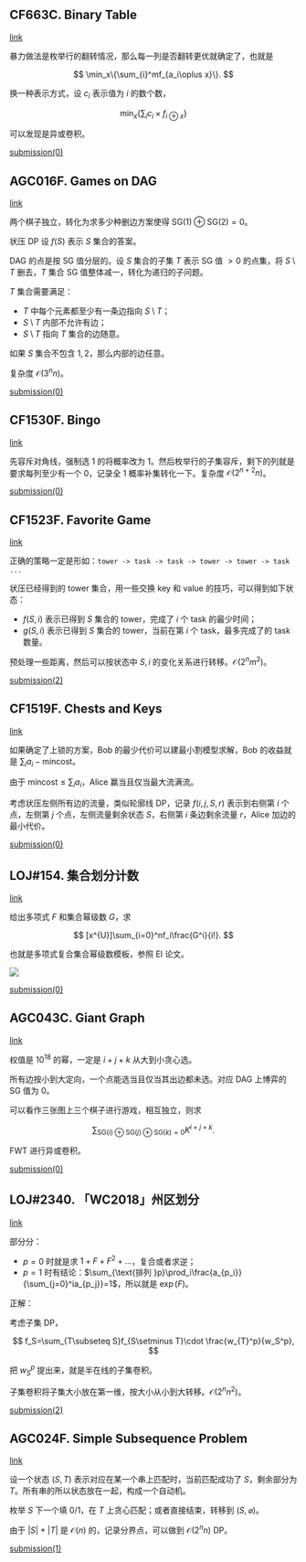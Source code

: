 ## CF663C. Binary Table

[link](https://codeforces.com/contest/662/problem/C)

暴力做法是枚举行的翻转情况，那么每一列是否翻转更优就确定了，也就是

$$
\min_x\{\sum_{i}^mf_{a_i\oplus x}\}.
$$

换一种表示方式，设 $c_i$ 表示值为 $i$ 的数个数，

$$
\min_x\{\sum_ic_i\times f_{i\oplus x}\}
$$

可以发现是异或卷积。

[submission(0)](https://codeforces.com/contest/662/submission/145626071)

## AGC016F. Games on DAG

[link](https://atcoder.jp/contests/agc016/tasks/agc016_f)

两个棋子独立，转化为求多少种删边方案使得 $\mathrm{SG}(1)\oplus\mathrm{SG}(2)=0$。

状压 DP 设 $f(S)$ 表示 $S$ 集合的答案。

DAG 的点是按 SG 值分层的。设 $S$ 集合的子集 $T$ 表示 $\mathrm{SG}$ 值 $> 0$ 的点集，将 $S\setminus T$ 删去，$T$ 集合 $\mathrm{SG}$ 值整体减一，转化为递归的子问题。

$T$ 集合需要满足：

- $T$ 中每个元素都至少有一条边指向 $S\setminus T$；
- $S\setminus T$ 内部不允许有边；
- $S\setminus T$ 指向 $T$ 集合的边随意。

如果 $S$ 集合不包含 $1,2$，那么内部的边任意。

复杂度 $\mathcal O(3^nn)$。

[submission(0)](https://atcoder.jp/contests/agc016/submissions/29185134)

## CF1530F. Bingo

[link](https://codeforces.com/contest/1530/problem/F)

先容斥对角线，强制选 $1$ 的将概率改为 $1$。然后枚举行的子集容斥，剩下的列就是要求每列至少有一个 $0$，记录全 $1$ 概率补集转化一下。复杂度 $\mathcal O(2^{n+2}n)$。

[submission(0)](https://codeforces.com/contest/1530/submission/145806869)

## CF1523F. Favorite Game

[link](https://codeforces.com/contest/1523/problem/F)

正确的策略一定是形如：`tower -> task -> task -> tower -> tower -> task ...`

状压已经得到的 tower 集合，用一些交换 key 和 value 的技巧，可以得到如下状态：

- $f(S,i)$ 表示已得到 $S$ 集合的 tower，完成了 $i$ 个 task 的最少时间；
- $g(S,i)$ 表示已得到 $S$ 集合的 tower，当前在第 $i$ 个 task，最多完成了的 task 数量。

预处理一些距离，然后可以按状态中 $S,i$ 的变化关系进行转移。$\mathcal O(2^nm^2)$。

[submission(2)](https://codeforces.com/contest/1523/submission/145855003)

## CF1519F. Chests and Keys

[link](https://codeforces.com/contest/1519/problem/F)

如果确定了上锁的方案，Bob 的最少代价可以建最小割模型求解，Bob 的收益就是 $\sum_ia_i-\mathrm{mincost}$。

由于 $\mathrm{mincost}\le \sum_ia_i$，Alice 赢当且仅当最大流满流。

考虑状压左侧所有边的流量，类似轮廓线 DP，记录 $f(i,j,S,r)$ 表示到右侧第 $i$ 个点，左侧第 $j$ 个点，左侧流量剩余状态 $S$，右侧第 $i$ 条边剩余流量 $r$，Alice 加边的最小代价。

[submission(0)](https://codeforces.com/contest/1519/submission/145901219)

## LOJ#154. 集合划分计数

[link](https://loj.ac/p/154)

给出多项式 $F$ 和集合幂级数 $G$，求

$$
[x^{U}]\sum_{i=0}^nf_i\frac{G^i}{i!}.
$$

也就是多项式复合集合幂级数模板，参照 EI 论文。

![](https://s4.ax1x.com/2022/02/11/HasUY9.png)

[submission(0)](https://loj.ac/s/1378180)

## AGC043C. Giant Graph

[link](https://atcoder.jp/contests/agc043/tasks/agc043_c)

权值是 $10^{18}$ 的幂，一定是 $i+j+k$ 从大到小贪心选。

所有边按小到大定向，一个点能选当且仅当其出边都未选。对应 DAG 上博弈的 SG 值为 $0$。

可以看作三张图上三个棋子进行游戏，相互独立，则求

$$
\sum_{\mathrm{SG}(i)\oplus\mathrm{SG}(j)\oplus\mathrm{SG}(k)=0}K^{i+j+k}.
$$

FWT 进行异或卷积。

[submission(0)](https://atcoder.jp/contests/agc043/submissions/29217461)

## LOJ#2340. 「WC2018」州区划分

[link](https://loj.ac/p/2340)

部分分：

- $p=0$ 时就是求 $1+F+F^2+\dots$，复合或者求逆；
- $p=1$ 时有结论：$\sum_{\text{排列 }p}\prod_i\frac{a_{p_i}}{\sum_{j=0}^ia_{p_j}}=1$，所以就是 $\exp(F)$。

正解：

考虑子集 DP，

$$
f_S=\sum_{T\subseteq S}f_{S\setminus T}\cdot \frac{w_{T}^p}{w_S^p},
$$

把 $w_S^p$ 提出来，就是半在线的子集卷积。

子集卷积将子集大小放在第一维，按大小从小到大转移。$\mathcal O(2^nn^2)$。

[submission(2)](https://loj.ac/s/1378382)

## AGC024F. Simple Subsequence Problem

[link](https://atcoder.jp/contests/agc024/tasks/agc024_f)

设一个状态 $(S,T)$ 表示对应在某一个串上匹配时，当前匹配成功了 $S$，剩余部分为 $T$。所有串的所以状态放在一起，构成一个自动机。

枚举 $S$ 下一个填 $0/1$，在 $T$ 上贪心匹配；或者直接结束，转移到 $(S,\varnothing)$。

由于 $|S|+|T|$ 是 $\mathcal O(n)$ 的，记录分界点，可以做到 $\mathcal O(2^nn)$ DP。

[submission(1)](https://atcoder.jp/contests/agc024/submissions/29222140)

